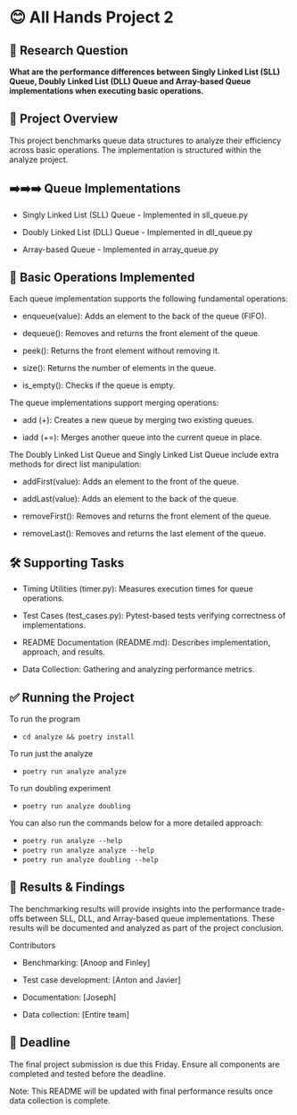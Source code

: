 # 😊 All Hands Project 2

## 🔬 Research Question

**What are the performance differences between Singly Linked List (SLL) Queue, Doubly Linked List (DLL) Queue and Array-based Queue implementations when executing basic operations.**

## 🚀 Project Overview

This project benchmarks queue data structures to analyze their efficiency across basic operations. The implementation is structured within the analyze project.

## ➡️➡️➡️ Queue Implementations

- Singly Linked List (SLL) Queue - Implemented in sll_queue.py

- Doubly Linked List (DLL) Queue - Implemented in dll_queue.py

- Array-based Queue - Implemented in array_queue.py

## 🔧 Basic Operations Implemented

Each queue implementation supports the following fundamental operations:

- enqueue(value): Adds an element to the back of the queue (FIFO).

- dequeue(): Removes and returns the front element of the queue.

- peek(): Returns the front element without removing it.

- size(): Returns the number of elements in the queue.

- is_empty(): Checks if the queue is empty.

The queue implementations support merging operations:

- add (+): Creates a new queue by merging two existing queues.

- iadd (+=): Merges another queue into the current queue in place.

The Doubly Linked List Queue and Singly Linked List Queue include extra methods for direct list manipulation:

- addFirst(value): Adds an element to the front of the queue.

- addLast(value): Adds an element to the back of the queue.

- removeFirst(): Removes and returns the front element of the queue.

- removeLast(): Removes and returns the last element of the queue.

## 🛠️ Supporting Tasks

- Timing Utilities (timer.py): Measures execution times for queue operations.

- Test Cases (test_cases.py): Pytest-based tests verifying correctness of implementations.

- README Documentation (README.md): Describes implementation, approach, and results.

- Data Collection: Gathering and analyzing performance metrics.

## ✅ Running the Project

To run the program

- `cd analyze && poetry install`

To run just the analyze

- `poetry run analyze analyze`

To run doubling experiment

- `poetry run analyze doubling`

You can also run the commands below for a more detailed approach:

- `poetry run analyze --help`
- `poetry run analyze analyze --help`
- `poetry run analyze doubling --help`

## 📄 Results & Findings

The benchmarking results will provide insights into the performance trade-offs between SLL, DLL, and Array-based queue implementations. These results will be documented and analyzed as part of the project conclusion.

Contributors

- Benchmarking: [Anoop and Finley]

- Test case development: [Anton and Javier]

- Documentation: [Joseph]

- Data collection: [Entire team]

## 🎯 Deadline

The final project submission is due this Friday. Ensure all components are completed and tested before the deadline.

Note: This README will be updated with final performance results once data collection is complete.
